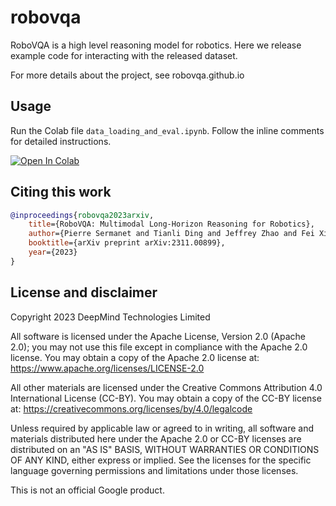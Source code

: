 # robovqa

RoboVQA is a high level reasoning model for robotics. Here we release example
code for interacting with the released dataset.

For more details about the project, see robovqa.github.io

## Usage

Run the Colab file `data_loading_and_eval.ipynb`. Follow the inline comments for
 detailed instructions.

[![Open In Colab](https://colab.research.google.com/assets/colab-badge.svg)](https://colab.research.google.com/github/google-deepmind/robovqa/blob/main/data_loading_and_eval.ipynb)

## Citing this work

```bibtex
@inproceedings{robovqa2023arxiv,
    title={RoboVQA: Multimodal Long-Horizon Reasoning for Robotics},
    author={Pierre Sermanet and Tianli Ding and Jeffrey Zhao and Fei Xia and Debidatta Dwibedi and Keerthana Gopalakrishnan and Christine Chan and Gabriel Dulac-Arnold and Sharath Maddineni and Nikhil J Joshi and Pete Florence and Wei Han and Robert Baruch and Yao Lu and Suvir Mirchandani and Peng Xu and Pannag Sanketi and Karol Hausman and Izhak Shafran and Brian Ichter and Yuan Cao},
    booktitle={arXiv preprint arXiv:2311.00899},
    year={2023}
}
```

## License and disclaimer

Copyright 2023 DeepMind Technologies Limited

All software is licensed under the Apache License, Version 2.0 (Apache 2.0);
you may not use this file except in compliance with the Apache 2.0 license.
You may obtain a copy of the Apache 2.0 license at:
https://www.apache.org/licenses/LICENSE-2.0

All other materials are licensed under the Creative Commons Attribution 4.0
International License (CC-BY). You may obtain a copy of the CC-BY license at:
https://creativecommons.org/licenses/by/4.0/legalcode

Unless required by applicable law or agreed to in writing, all software and
materials distributed here under the Apache 2.0 or CC-BY licenses are
distributed on an "AS IS" BASIS, WITHOUT WARRANTIES OR CONDITIONS OF ANY KIND,
either express or implied. See the licenses for the specific language governing
permissions and limitations under those licenses.

This is not an official Google product.
